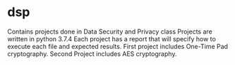 # dsp
Contains projects done in Data Security and Privacy class
Projects are written in python 3.7.4
Each project has a report that will specify how to execute each file and expected results.
First project includes One-Time Pad cryptography.
Second Project includes AES cryptography.
